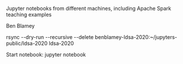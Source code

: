 Jupyter notebooks from different machines, including Apache Spark teaching examples

Ben Blamey


rsync --dry-run --recursive --delete benblamey-ldsa-2020:~/jupyters-public/ldsa-2020 ldsa-2020




Start notebook:
jupyter notebook